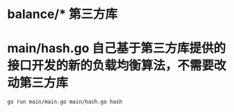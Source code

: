 # balance/* 第三方库

# main/hash.go  自己基于第三方库提供的接口开发的新的负载均衡算法，不需要改动第三方库

```go run main/main.go main/hash.go hash```
